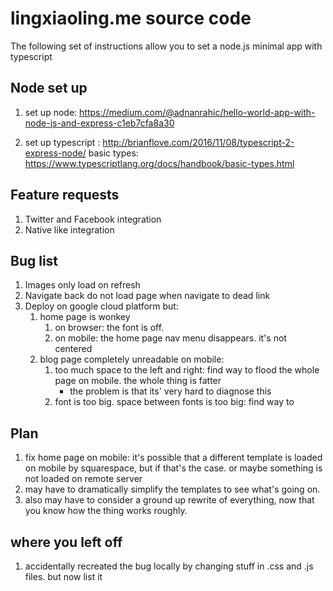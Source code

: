 # lingxiaoling.me source code #

The following set of instructions allow you to set a node.js minimal app
with typescript

## Node set up ##

1. set up node: https://medium.com/@adnanrahic/hello-world-app-with-node-js-and-express-c1eb7cfa8a30

2. set up typescript : http://brianflove.com/2016/11/08/typescript-2-express-node/
basic types: https://www.typescriptlang.org/docs/handbook/basic-types.html


## Feature requests ##

1. Twitter and Facebook integration
2. Native like integration

## Bug list ##

1. Images only load on refresh
2. Navigate back do not load page when navigate to dead link
3. Deploy on google cloud platform but:
	1. home page is wonkey
		1. on browser: the font is off.
		2. on mobile: the home page nav menu disappears. it's not centered
	2. blog page completely unreadable on mobile: 
		1. too much space to the left and right: find way to flood the whole page on mobile. the whole thing is fatter 	
			- the problem is that its' very hard to diagnose this
		2. font is too big. space between fonts is too big: find way to 


## Plan ##

1. fix home page on mobile: it's possible that a different template is loaded on mobile by squarespace,
   but if that's the case. or maybe something is not loaded on remote server
2. may have to dramatically simplify the templates to see what's going on.
3. also may have to consider a ground up rewrite of everything, now that you know how the thing works roughly.


## where you left off ##

1. accidentally recreated the bug locally by changing stuff in .css and .js files. but now list it

<!-- right now when you change adobe-... to georia, sans, you reproduce the error locally -->









